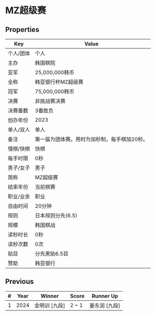 # MZ超级赛

## Properties

| Key | Value |
| --- | ----- |
| 个人/团体 | 个人 |
| 主办 | 韩国棋院 |
| 亚军 | 25,000,000韩币 |
| 全称 | 韩亚银行杯MZ超级赛 |
| 冠军 | 75,000,000韩币 |
| 决赛 | 非挑战赛决赛 |
| 决赛番数 | 3番胜负 |
| 创办年份 | 2023 |
| 单人/双人 | 单人 |
| 备注 | 第一届为团体赛。用时为加秒制，每手棋加20秒。 |
| 慢棋/快棋 | 快棋 |
| 每手时限 | 0秒 |
| 男子/女子 | 男子 |
| 简称 | MZ超级赛 |
| 结束年份 | 当前棋赛 |
| 职业/业余 | 职业 |
| 自由时间 | 20分钟 |
| 规则 | 日本规则分先(6.5) |
| 规模 | 韩国棋战 |
| 读秒时长 | 0秒 |
| 读秒次数 | 0次 |
| 贴目 | 分先黑贴6.5目 |
| 赞助 | 韩亚银行 |

## Previous

| # | Year | Winner | Score | Runner Up |
| --- | --- | --- | --- | --- |
| 1 | 2024 | 金明训 [九段] | 2 ~ 1 | 姜东润 [九段] |

